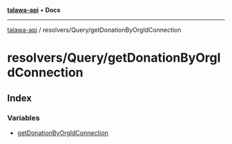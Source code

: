 [**talawa-api**](../../../README.md) • **Docs**

***

[talawa-api](../../../modules.md) / resolvers/Query/getDonationByOrgIdConnection

# resolvers/Query/getDonationByOrgIdConnection

## Index

### Variables

- [getDonationByOrgIdConnection](variables/getDonationByOrgIdConnection.md)
